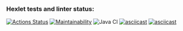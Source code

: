 ### Hexlet tests and linter status:
[![Actions Status](https://github.com/ruslVT/java-project-lvl1/workflows/hexlet-check/badge.svg)](https://github.com/ruslVT/java-project-lvl1/actions)
[![Maintainability](https://api.codeclimate.com/v1/badges/a99a88d28ad37a79dbf6/maintainability)](https://codeclimate.com/github/codeclimate/codeclimate/maintainability)
![Java CI](https://github.com/ruslVT/java-project-lvl1/actions/workflows/java-ci.yml/badge.svg)
[![asciicast](https://asciinema.org/a/8fDP5lkkZ5dsVomz03r1JxTTE.svg)](https://asciinema.org/a/8fDP5lkkZ5dsVomz03r1JxTTE)
[![asciicast](https://asciinema.org/a/Tgfdh8CieqUO53hJdM0EQhUEs.svg)](https://asciinema.org/a/Tgfdh8CieqUO53hJdM0EQhUEs)
